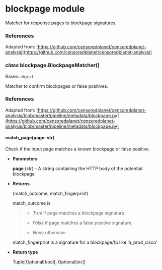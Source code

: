 # blockpage module

Matcher for response pages to blockpage signatures.

### References

Adapted from:
[https://github.com/censoredplanet/censoredplanet-analysis](https://github.com/censoredplanet/censoredplanet-analysis)


### _class_ blockpage.BlockpageMatcher()
Bases: `object`

Matcher to confirm blockpages or false positives.

### References

Adapted from:
[https://github.com/censoredplanet/censoredplanet-analysis/blob/master/pipeline/metadata/blockpage.py](https://github.com/censoredplanet/censoredplanet-analysis/blob/master/pipeline/metadata/blockpage.py)


#### match_page(page: str)
Check if the input page matches a known blockpage or false positive.


* **Parameters**

    **page** (*str*) – A string containing the HTTP body of the potential blockpage



* **Returns**

    (match_outcome, match_fingerprint)

    match_outcome is

    > 
    > * *True* if page matches a blockpage signature.


    > * *False* if page matches a false positive signature.


    > * *None* otherwise.

    match_fingerprint is a signature for a blockpage/fp like ‘a_prod_cisco’




* **Return type**

    Tuple[Optional[bool], Optional[str]]
